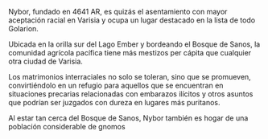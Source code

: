 Nybor, fundado en 4641 AR, es quizás el asentamiento con mayor aceptación racial en Varisia y ocupa un lugar destacado en la lista de todo Golarion.

Ubicada en la orilla sur del Lago Ember y bordeando el Bosque de Sanos, la comunidad agrícola pacífica tiene más mestizos per cápita que cualquier otra ciudad de Varisia.

Los matrimonios interraciales no solo se toleran, sino que se promueven, convirtiéndolo en un refugio para aquellos que se encuentran en situaciones precarias relacionadas con embarazos ilícitos y otros asuntos que podrían ser juzgados con dureza en lugares más puritanos.

Al estar tan cerca del Bosque de Sanos, Nybor también es hogar de una población considerable de gnomos